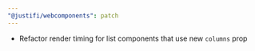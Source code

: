 ```yaml
---
"@justifi/webcomponents": patch
---
```


- Refactor render timing for list components that use new `columns` prop
